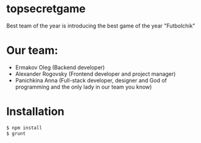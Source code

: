 # topsecretgame

Best team of the year is introducing the best game of the year "Futbolchik"

# Our team:
* Ermakov Oleg (Backend developer)
* Alexander Rogovsky (Frontend developer and project manager)
* Panichkina Anna (Full-stack developer, designer and God of programming and the only lady in our team you know)

# Installation

```sh
$ npm install
$ grunt
```
